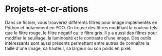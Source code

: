 # Projets-et-cr-ations
Dans ce fichier, vous trouverez différents filtres pour image implémentés en Python et notamment en POO.
On trouve des filtres modifiant la couleur tels que le filtre rouge, le filtre négatif ou le filtre gris. Il y a aussi des filtres pour modifier le seuillage, la luminosité et le contraste d'une image. 
Des outils intéressants sont aussi présents permettant entre autres de connaître la taille d'une image, sa hauteur, sa largeur ou son poids en pixel.
